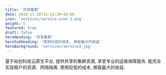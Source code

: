```yaml
---
title: '共享集群'
date: 2018-11-28T15:14:39+10:00
icon: 'services/service-icon-1.png'
weight: 5
featured: true
draft: false
heroHeading: '共享集群'
heroSubHeading: '使用较低的成本, 换取最大的收益'
heroBackground: 'services/service3.jpg'
---
```


基于如创科技云原生平台, 提供共享的集群资源, 享受专业的运维保障服务. 能完全实现租户的资源、网络隔离. 使用较低的成本, 换取最大的收益.